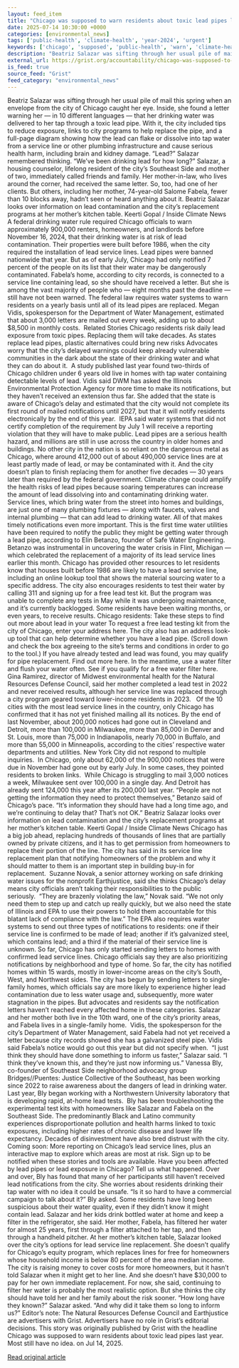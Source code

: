 ```yaml
---
layout: feed_item
title: "Chicago was supposed to warn residents about toxic lead pipes last year. Most still have no idea."
date: 2025-07-14 10:30:00 +0000
categories: [environmental_news]
tags: ['public-health', 'climate-health', 'year-2024', 'urgent']
keywords: ['chicago', 'supposed', 'public-health', 'warn', 'climate-health', 'year-2024', 'urgent']
description: "Beatriz Salazar was sifting through her usual pile of mail this spring when an envelope from the city of Chicago caught her eye"
external_url: https://grist.org/accountability/chicago-was-supposed-to-warn-residents-about-toxic-lead-pipes-last-year-most-still-have-no-idea/
is_feed: true
source_feed: "Grist"
feed_category: "environmental_news"
---
```


Beatriz Salazar was sifting through her usual pile of mail this spring when an envelope from the city of Chicago caught her eye. Inside, she found a letter warning her — in 10 different languages — that her drinking water was delivered to her tap through a toxic lead pipe. With it, the city included tips to reduce exposure, links to city programs to help replace the pipe, and a full-page diagram showing how the lead can flake or dissolve into tap water from a service line or other plumbing infrastructure and cause serious health harm, including brain and kidney damage. “Lead?” Salazar remembered thinking. “We’ve been drinking lead for how long?” Salazar, a housing counselor, lifelong resident of the city’s Southeast Side and mother of two, immediately called friends and family. Her mother-in-law, who lives around the corner, had received the same letter. So, too, had one of her clients. But others, including her mother, 74-year-old Salome Fabela, fewer than 10 blocks away, hadn’t seen or heard anything about it. Beatriz Salazar looks over information on lead contamination and the city’s replacement programs at her mother’s kitchen table. Keerti Gopal / Inside Climate News A federal drinking water rule required Chicago officials to warn approximately 900,000 renters, homeowners, and landlords before November 16, 2024, that their drinking water is at risk of lead contamination. Their properties were built before 1986, when the city required the installation of lead service lines. Lead pipes were banned nationwide that year. But as of early July, Chicago had only notified 7 percent of the people on its list that their water may be dangerously contaminated. Fabela’s home, according to city records, is connected to a service line containing lead, so she should have received a letter. But she is among the vast majority of people who — eight months past the deadline — still have not been warned. The federal law requires water systems to warn residents on a yearly basis until all of its lead pipes are replaced. Megan Vidis, spokesperson for the Department of Water Management, estimated that about 3,000 letters are mailed out every week, adding up to about $8,500 in monthly costs.&nbsp; Related Stories Chicago residents risk daily lead exposure from toxic pipes. Replacing them will take decades. As states replace lead pipes, plastic alternatives could bring new risks Advocates worry that the city’s delayed warnings could keep already vulnerable communities in the dark about the state of their drinking water and what they can do about it.&nbsp; A study published last year found two-thirds of Chicago children under 6 years old live in homes with tap water containing detectable levels of lead. Vidis said DWM has asked the Illinois Environmental Protection Agency for more time to make its notifications, but they haven’t received an extension thus far. She added that the state is aware of Chicago’s delay and estimated that the city would not complete its first round of mailed notifications until 2027, but that it will notify residents electronically by the end of this year.&nbsp; IEPA said water systems that did not certify completion of the requirement by July 1 will receive a reporting violation that they will have to make public. Lead pipes are a serious health hazard, and millions are still in use across the country in older homes and buildings. No other city in the nation is so reliant on the dangerous metal as Chicago, where around 412,000 out of about 490,000 service lines are at least partly made of lead, or may be contaminated with it. And the city doesn’t plan to finish replacing them for another five decades — 30 years later than required by the federal government. Climate change could amplify the health risks of lead pipes because soaring temperatures can increase the amount of lead dissolving into and contaminating drinking water. Service lines, which bring water from the street into homes and buildings, are just one of many plumbing fixtures — along with faucets, valves and internal plumbing — that can add lead to drinking water. All of that makes timely notifications even more important. This is the first time water utilities have been required to notify the public they might be getting water through a lead pipe, according to Elin Betanzo, founder of Safe Water Engineering. Betanzo was instrumental in uncovering the water crisis in Flint, Michigan — which celebrated the replacement of a majority of its lead service lines earlier this month. Chicago has provided other resources to let residents know that houses built before 1986 are likely to have a lead service line, including an online lookup tool that shows the material sourcing water to a specific address. The city also encourages residents to test their water by calling 311 and signing up for a free lead test kit. But the program was unable to complete any tests in May while it was undergoing maintenance, and it’s currently backlogged. Some residents have been waiting months, or even years, to receive results. Chicago residents: Take these steps to find out more about lead in your water To request a free lead testing kit from the city of Chicago, enter your address here. The city also has an address look-up tool that can help determine whether you have a lead pipe. (Scroll down and check the box agreeing to the site’s terms and conditions in order to go to the tool.) If you have already tested and lead was found, you may qualify for pipe replacement. Find out more here. In the meantime, use a water filter and flush your water often. See if you qualify for a free water filter here. Gina Ramirez, director of Midwest environmental health for the Natural Resources Defense Council, said her mother completed a lead test in 2022 and never received results, although her service line was replaced through a city program geared toward lower-income residents in 2023.&nbsp;&nbsp; Of the 10 cities with the most lead service lines in the country, only Chicago has confirmed that it has not yet finished mailing all its notices. By the end of last November, about 200,000 notices had gone out in Cleveland and Detroit, more than 100,000 in Milwaukee, more than 85,000 in Denver and St. Louis, more than 75,000 in Indianapolis, nearly 70,000 in Buffalo, and more than 55,000 in Minneapolis, according to the cities’ respective water departments and utilities. New York City did not respond to multiple inquiries.&nbsp; In Chicago, only about 62,000 of the 900,000 notices that were due in November had gone out by early July. In some cases, they pointed residents to broken links.&nbsp; While Chicago is struggling to mail 3,000 notices a week, Milwaukee sent over 100,000 in a single day. And Detroit has already sent 124,000 this year after its 200,000 last year. “People are not getting the information they need to protect themselves,” Betanzo said of Chicago’s pace. “It’s information they should have had a long time ago, and we’re continuing to delay that? That’s not OK.” Beatriz Salazar looks over information on lead contamination and the city’s replacement programs at her mother’s kitchen table. Keerti Gopal / Inside Climate News Chicago has a big job ahead, replacing hundreds of thousands of lines that are partially owned by private citizens, and it has to get permission from homeowners to replace their portion of the line. The city has said in its service line replacement plan that notifying homeowners of the problem and why it should matter to them is an important step in building buy-in for replacement.&nbsp; Suzanne Novak, a senior attorney working on safe drinking water issues for the nonprofit Earthjustice, said she thinks Chicago’s delay means city officials aren’t taking their responsibilities to the public seriously.&nbsp; “They are brazenly violating the law,” Novak said. “We not only need them to step up and catch up really quickly, but we also need the state of Illinois and EPA to use their powers to hold them accountable for this blatant lack of compliance with the law.” The EPA also requires water systems to send out three types of notifications to residents: one if their service line is confirmed to be made of lead; another if it’s galvanized steel, which contains lead; and a third if the material of their service line is unknown. So far, Chicago has only started sending letters to homes with confirmed lead service lines. Chicago officials say they are also prioritizing notifications by neighborhood and type of home. So far, the city has notified homes within 15 wards, mostly in lower-income areas on the city’s South, West, and Northwest sides. The city has begun by sending letters to single-family homes, which officials say are more likely to experience higher lead contamination due to less water usage and, subsequently, more water stagnation in the pipes. But advocates and residents say the notification letters haven’t reached every affected home in these categories. Salazar and her mother both live in the 10th ward, one of the city’s priority areas, and Fabela lives in a single-family home.&nbsp; Vidis, the spokesperson for the city’s Department of Water Management, said Fabela had not yet received a letter because city records showed she has a galvanized steel pipe. Vidis said Fabela’s notice would go out this year but did not specify when.&nbsp; “I just think they should have done something to inform us faster,” Salazar said. “I think they’ve known this, and they’re just now informing us.” Vanessa Bly, co-founder of Southeast Side neighborhood advocacy group Bridges//Puentes: Justice Collective of the Southeast, has been working since 2022 to raise awareness about the dangers of lead in drinking water. Last year, Bly began working with a Northwestern University laboratory that is developing rapid, at-home lead tests.&nbsp; Bly has been troubleshooting the experimental test kits with homeowners like Salazar and Fabela on the Southeast Side. The predominantly Black and Latino community experiences disproportionate pollution and health harms linked to toxic exposures, including higher rates of chronic disease and lower life expectancy. Decades of disinvestment have also bred distrust with the city. Coming soon: More reporting on Chicago&#8217;s lead service lines, plus an interactive map to explore which areas are most at risk. Sign up to be notified when these stories and tools are available. Have you been affected by lead pipes or lead exposure in Chicago? Tell us what happened. Over and over, Bly has found that many of her participants still haven’t received lead notifications from the city. She worries about residents drinking their tap water with no idea it could be unsafe. “Is it so hard to have a commercial campaign to talk about it?” Bly asked. Some residents have long been suspicious about their water quality, even if they didn’t know it might contain lead. Salazar and her kids drink bottled water at home and keep a filter in the refrigerator, she said. Her mother, Fabela, has filtered her water for almost 25 years, first through a filter attached to her tap, and then through a handheld pitcher. At her mother’s kitchen table, Salazar looked over the city’s options for lead service line replacement. She doesn’t qualify for Chicago’s equity program, which replaces lines for free for homeowners whose household income is below 80 percent of the area median income. The city is raising money to cover costs for more homeowners, but it hasn’t told Salazar when it might get to her line. And she doesn’t have $30,000 to pay for her own immediate replacement. For now, she said, continuing to filter her water is probably the most realistic option. But she thinks the city should have told her and her family about the risk sooner. “How long have they known?” Salazar asked. “And why did it take them so long to inform us?” Editor’s note: The Natural Resources Defense Council and Earthjustice are advertisers with Grist. Advertisers have no role in Grist’s editorial decisions. This story was originally published by Grist with the headline Chicago was supposed to warn residents about toxic lead pipes last year. Most still have no idea. on Jul 14, 2025.

[Read original article](https://grist.org/accountability/chicago-was-supposed-to-warn-residents-about-toxic-lead-pipes-last-year-most-still-have-no-idea/)
